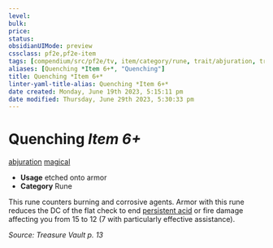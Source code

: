 ```yaml
---
level:
bulk:
price:
status:
obsidianUIMode: preview
cssclass: pf2e,pf2e-item
tags: [compendium/src/pf2e/tv, item/category/rune, trait/abjuration, trait/magical]
aliases: [Quenching *Item 6+*, "Quenching"]
title: Quenching *Item 6+*
linter-yaml-title-alias: Quenching *Item 6+*
date created: Monday, June 19th 2023, 5:15:11 pm
date modified: Thursday, June 29th 2023, 5:30:33 pm
---
```


# Quenching *Item 6+*

[abjuration](rules/traits/abjuration.md) [magical](rules/traits/magical.md)  

- **Usage** etched onto armor
- **Category** Rune

This rune counters burning and corrosive agents. Armor with this rune reduces the DC of the flat check to end [persistent acid](rules/conditions.md#Persistent%20Damage) or fire damage affecting you from 15 to 12 (7 with particularly effective assistance).

*Source: Treasure Vault p. 13*
